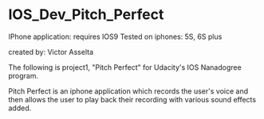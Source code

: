 # IOS_Dev_Pitch_Perfect
IPhone application: requires IOS9
Tested on iphones: 5S, 6S plus

created by: Victor Asselta

The following is project1, "Pitch Perfect" for Udacity's IOS Nanadogree program.

Pitch Perfect is an iphone application which records the user's voice and then allows the user to play back their recording with various sound effects added.
